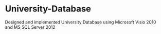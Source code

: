 # University-Database
Designed and implemented University Database using Microsoft Visio 2010 and MS SQL Server 2012
